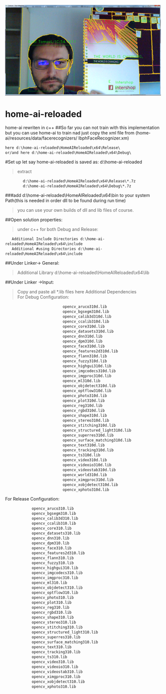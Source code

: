 ![My image](https://github.com/bemcho/home-ai-reloaded/blob/master/tesseract-demo.png)
# home-ai-reloaded
home-ai rewriten in c++
##So far you can not train with this implementation
but you can use home-ai to train nad just copy the xml file from (home-ai/resources/data/facerecognizers/ 	lbphFaceRecognizer.xm)
```
here d:\home-ai-reloaded\HomeAIReloaded\x64\Release\
or/and here d:\home-ai-reloaded\HomeAIReloaded\x64\Debug\
```
#Set up let say home-ai-reloaded is saved as: d:\home-ai-reloaded

>extract
```
        d:\home-ai-reloaded\HomeAIReloaded\x64\Release\*.7z
        d:\home-ai-reloaded\HomeAIReloaded\x64\Debug\*.7z   
```

###add d:\home-ai-reloaded\HomeAIReloaded\x64\bin 
   to your system Path(this is needed in order dll to be found during run time)
>you can use your own builds of dll and lib files of course.

##Open solution properties:
>under c++ for both Debug and Release:
```
   Additional Include Directories d:\home-ai-reloaded\HomeAIReloaded\x64\include
   Additional #using Directories d:\home-ai-reloaded\HomeAIReloaded\x64\include
```
##Under Linker-> General:
  >Additional Library d:\home-ai-reloaded\HomeAIReloaded\x64\lib
  
##Under Linker ->Input:
  >Copy and paste all *.lib files here
  >Additional Dependencies    
                For Debug Configuration:
```
                          opencv_aruco310d.lib
                          opencv_bgsegm310d.lib
                          opencv_calib3d310d.lib
                          opencv_ccalib310d.lib
                          opencv_core310d.lib
                          opencv_datasets310d.lib
                          opencv_dnn310d.lib
                          opencv_dpm310d.lib
                          opencv_face310d.lib
                          opencv_features2d310d.lib
                          opencv_flann310d.lib
                          opencv_fuzzy310d.lib
                          opencv_highgui310d.lib
                          opencv_imgcodecs310d.lib
                          opencv_imgproc310d.lib
                          opencv_ml310d.lib
                          opencv_objdetect310d.lib
                          opencv_optflow310d.lib
                          opencv_photo310d.lib
                          opencv_plot310d.lib
                          opencv_reg310d.lib
                          opencv_rgbd310d.lib
                          opencv_shape310d.lib
                          opencv_stereo310d.lib
                          opencv_stitching310d.lib
                          opencv_structured_light310d.lib
                          opencv_superres310d.lib
                          opencv_surface_matching310d.lib
                          opencv_text310d.lib
                          opencv_tracking310d.lib
                          opencv_ts310d.lib
                          opencv_video310d.lib
                          opencv_videoio310d.lib
                          opencv_videostab310d.lib
                          opencv_world310d.lib
                          opencv_ximgproc310d.lib
                          opencv_xobjdetect310d.lib
                          opencv_xphoto310d.lib
```
  For Release Configuration:
  ```
              opencv_aruco310.lib
              opencv_bgsegm310.lib
              opencv_calib3d310.lib
              opencv_ccalib310.lib
              opencv_core310.lib
              opencv_datasets310.lib
              opencv_dnn310.lib
              opencv_dpm310.lib
              opencv_face310.lib
              opencv_features2d310.lib
              opencv_flann310.lib
              opencv_fuzzy310.lib
              opencv_highgui310.lib
              opencv_imgcodecs310.lib
              opencv_imgproc310.lib
              opencv_ml310.lib
              opencv_objdetect310.lib
              opencv_optflow310.lib
              opencv_photo310.lib
              opencv_plot310.lib
              opencv_reg310.lib
              opencv_rgbd310.lib
              opencv_shape310.lib
              opencv_stereo310.lib
              opencv_stitching310.lib
              opencv_structured_light310.lib
              opencv_superres310.lib
              opencv_surface_matching310.lib
              opencv_text310.lib
              opencv_tracking310.lib
              opencv_ts310.lib
              opencv_video310.lib
              opencv_videoio310.lib
              opencv_videostab310.lib
              opencv_ximgproc310.lib
              opencv_xobjdetect310.lib
              opencv_xphoto310.lib
```
